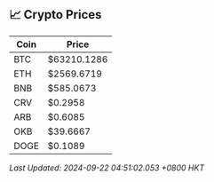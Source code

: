 ## 📈 Crypto Prices

| Coin | Price |
| ---- | ----- |
| BTC | $63210.1286 |
| ETH | $2569.6719 |
| BNB | $585.0673 |
| CRV | $0.2958 |
| ARB | $0.6085 |
| OKB | $39.6667 |
| DOGE | $0.1089 |

_Last Updated: 2024-09-22 04:51:02.053 +0800 HKT_